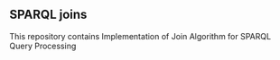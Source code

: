 ## SPARQL joins
This repository contains Implementation of Join Algorithm for SPARQL Query Processing